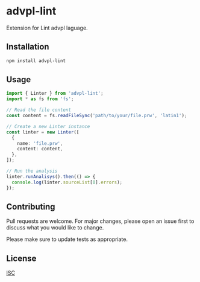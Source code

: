 # advpl-lint

Extension for Lint advpl laguage.

## Installation

```bash
npm install advpl-lint
```

## Usage

```typescript
import { Linter } from 'advpl-lint';
import * as fs from 'fs';

// Read the file content
const content = fs.readFileSync('path/to/your/file.prw', 'latin1');

// Create a new Linter instance
const linter = new Linter([
  {
    name: 'file.prw',
    content: content,
  },
]);

// Run the analysis
linter.runAnalisys().then(() => {
  console.log(linter.sourceList[0].errors);
});
```

## Contributing

Pull requests are welcome. For major changes, please open an issue first to discuss what you would like to change.

Please make sure to update tests as appropriate.

## License

[ISC](https://opensource.org/licenses/ISC)
